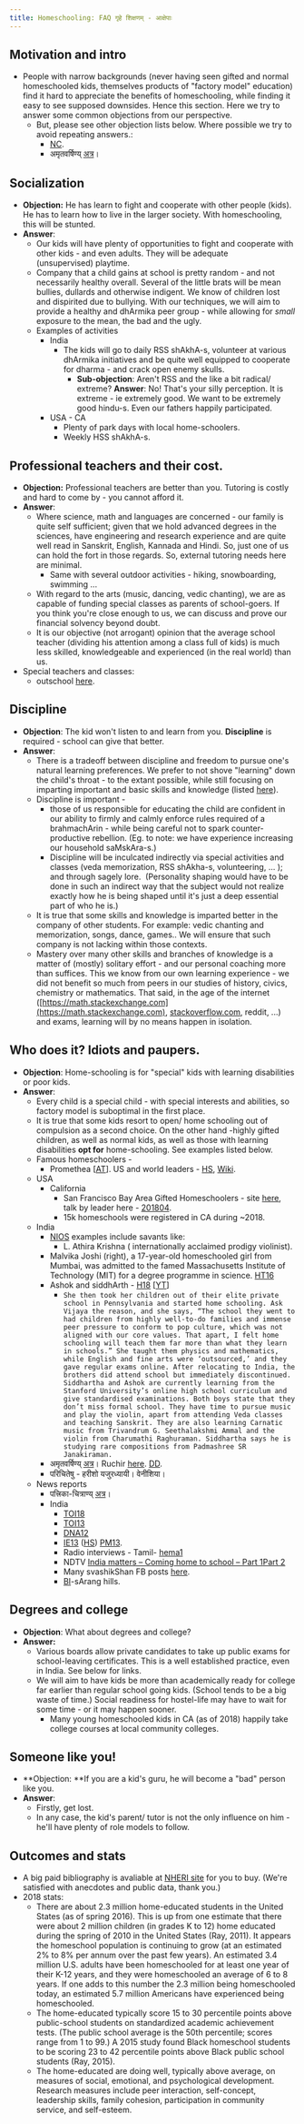 ```yaml
---
title: Homeschooling: FAQ गृहे शिक्षणम् - आक्षेपाः
---  
```


## Motivation and intro

- People with narrow backgrounds (never having seen gifted and normal homeschooled kids, themselves products of "factory model" education) find it hard to appreciate the benefits of homeschooling, while finding it easy to see supposed downsides. Hence this section. Here we try to answer some common objections from our perspective.
    - But, please see other objection lists below. Where possible we try to avoid repeating answers.:
        - [NC](http://www.naturalchild.org/common_objections/).
        - अमृतवर्षिण्य् [अत्र](https://www.youtube.com/watch?v=3D37Oy-p-TQ&feature=youtu.be&t=1517)।

## Socialization

- **Objection:** He has learn to fight and cooperate with other people (kids). He has to learn how to live in the larger society. With homeschooling, this will be stunted.
- **Answer**:
    - Our kids will have plenty of opportunities to fight and cooperate with other kids - and even adults. They will be adequate (unsupervised) playtime.
    - Company that a child gains at school is pretty random - and not necessarily healthy overall. Several of the little brats will be mean bullies, dullards and otherwise indigent. We know of children lost and dispirited due to bullying. With our techniques, we will aim to provide a healthy and dhArmika peer group - while allowing for _small_ exposure to the mean, the bad and the ugly.
    - Examples of activities
        - India
            - The kids will go to daily RSS shAkhA-s, volunteer at various dhArmika initiatives and be quite well equipped to cooperate for dharma - and crack open enemy skulls.
                - **Sub-objection**: Aren't RSS and the like a bit radical/ extreme? **Answer**: No! That's your silly perception. It is extreme - ie extremely good. We want to be extremely good hindu-s. Even our fathers happily participated.
        - USA - CA
            - Plenty of park days with local home-schoolers.
            - Weekly HSS shAkhA-s.

## Professional teachers and their cost.

- **Objection:** Professional teachers are better than you. Tutoring is costly and hard to come by - you cannot afford it.
- **Answer**:
    - Where science, math and languages are concerned - our family is quite self sufficient; given that we hold advanced degrees in the sciences, have engineering and research experience and are quite well read in Sanskrit, English, Kannada and Hindi. So, just one of us can hold the fort in those regards. So, external tutoring needs here are minimal.
        - Same with several outdoor activities - hiking, snowboarding, swimming ...
    - With regard to the arts (music, dancing, vedic chanting), we are as capable of funding special classes as parents of school-goers. If you think you're close enough to us, we can discuss and prove our financial solvency beyond doubt.
    - It is our objective (not arrogant) opinion that the average school teacher (dividing his attention among a class full of kids) is much less skilled, knowledgeable and experienced (in the real world) than us.
- Special teachers and classes:
    - outschool [here](https://outschool.com/#abjgi15l1l).

## Discipline

- **Objection**: The kid won't listen to and learn from you. **Discipline** is required - school can give that better.
- **Answer**:
    - There is a tradeoff between discipline and freedom to pursue one's natural learning preferences. We prefer to not shove "learning" down the child's throat - to the extant possible, while still focusing on imparting important and basic skills and knowledge (listed [here](https://checkvist.com/checklists/575542-desiderata)).
    - Discipline is important -
        - those of us responsible for educating the child are confident in our ability to firmly and calmly enforce rules required of a brahmachArin - while being careful not to spark counter-productive rebellion. (Eg. to note: we have experience increasing our household saMskAra-s.)
        - Discipline will be inculcated indirectly via special activities and classes (veda memorization, RSS shAkha-s, volunteering, ... ); and through sagely lore.  (Personality shaping would have to be done in such an indirect way that the subject would not realize exactly how he is being shaped until it's just a deep essential part of who he is.)
    - It is true that some skills and knowledge is imparted better in the company of other students. For example: vedic chanting and memorization, songs, dance, games.. We will ensure that such company is not lacking within those contexts.
    - Mastery over many other skills and branches of knowledge is a matter of (mostly) solitary effort - and our personal coaching more than suffices. This we know from our own learning experience - we did not benefit so much from peers in our studies of history, civics, chemistry or mathematics. That said, in the age of the internet ([https://math.stackexchange.com](https://math.stackexchange.com), [stackoverflow.com](http://stackoverflow.com), reddit, ...) and exams, learning will by no means happen in isolation.

## Who does it? Idiots and paupers. 

- **Objection**: Home-schooling is for "special" kids with learning disabilities or poor kids.
- **Answer**:
    - Every child is a special child - with special interests and abilities, so factory model is suboptimal in the first place.
    - It is true that some kids resort to open/ home schooling out of compulsion as a second choice. On the other hand -highly gifted children, as well as normal kids, as well as those with learning disabilities **opt for** home-schooling. See examples listed below.
    - Famous homeschoolers -
        - Promethea \[[AT](https://magazine.atavist.com/promethea-unbound-child-genius-montana)\]. US and world leaders - [HS](https://www.homeschoolacademy.com/a/famoushomeschoolers/), [Wiki](https://en.wikipedia.org/wiki/List_of_homeschooled_people).
    - USA
        - California
            - San Francisco Bay Area Gifted Homeschoolers - site [here](http://www.sfbaghs.org/), talk by leader here - [201804](https://archive.org/details/Homeschooling_talks/2018-04-26-13_04_19_San_Jose.mp3).
            - 15k homeschools were registered in CA during ~2018.
    - India
        - [NIOS](http://www.nios.ac.in/success-stories.aspx) examples include savants like:
            - L. Athira Krishna ( internationally acclaimed prodigy violinist).
        - Malvika Joshi (right), a 17-year-old homeschooled girl from Mumbai, was admitted to the famed Massachusetts Institute of Technology (MIT) for a degree programme in science. [HT16](https://www.hindustantimes.com/mumbai-news/i-dislike-the-entire-schooling-system-says-mom-of-homeschooled-teenager-who-makes-it-to-mit/story-hM4iJW9O19ACfmpp4z6zCP.html)
        - Ashok and siddhArth - [H18](http://www.thehindu.com/life-and-style/The-teenage-Sanskrit-scholars/article16911279.ece) \[[YT](https://www.youtube.com/watch?v=ebBZexX4HRk)\]
            - `She then took her children out of their elite private school in Pennsylvania and started home schooling. Ask Vijaya the reason, and she says, “The school they went to had children from highly well-to-do families and immense peer pressure to conform to pop culture, which was not aligned with our core values. That apart, I felt home schooling will teach them far more than what they learn in schools.” She taught them physics and mathematics, while English and fine arts were ‘outsourced,’ and they gave regular exams online. After relocating to India, the brothers did attend school but immediately discontinued. Siddhartha and Ashok are currently learning from the Stanford University’s online high school curriculum and give standardised examinations. Both boys state that they don’t miss formal school. They have time to pursue music and play the violin, apart from attending Veda classes and teaching Sanskrit. They are also learning Carnatic music from Trivandrum G. Seethalakshmi Ammal and the violin from Charumathi Raghuraman. Siddhartha says he is studying rare compositions from Padmashree SR Janakiraman.`
        - अमृतवर्षिण्य् [अत्र](https://www.youtube.com/watch?v=3D37Oy-p-TQ&feature=youtu.be&t=1517)। Ruchir [here](http://homeschoolers.in/i-am-ruchir-and-i-never-went-to-school/). [DD](http://homeschoolers.in/interview-with-dola-dasgupta-perspective-on-living-and-growing-without-school/).
        - परिचितेषु \- हरीशो यजुरध्यायी। वेनीशिया।
    - News reports
        - पत्त्रिका-चित्राण्य् [अत्र](https://photos.app.goo.gl/NDVdrtWCa2pZzRS79)।
        - India
            - [TOI18](https://timesofindia.indiatimes.com/life-style/spotlight/homeschooling-as-a-way-of-life/articleshow/66265929.cms)
            - [TOI13](https://timesofindia.indiatimes.com/life-style/relationships/parenting/Is-home-schooling-good-for-your-child/articleshow/24804617.cms)
            - [DNA12](http://www.dnaindia.com/mumbai/report-homeschooling-school-s-out-learning-s-in-1753535)
            - [IE13](http://www.indianexpress.com/news/learning-to-be-free/1117569/0) ([HS](http://homeschoolers.in/learning-to-be-free/)) [PM13](http://homeschoolers.in/a-class-apart/).
            - Radio interviews - Tamil- [hema1](http://homeschoolers.in/homeschooling-at-chennai/)
            - NDTV [India matters – Coming home to school – Part 1](http://www.ndtv.com/video/player/india-matters/india-matters-coming-home-to-school-part-i/216468)[Part 2](http://www.ndtv.com/video/player/india-matters/india-matters-coming-home-to-school-part-ii/216987)
            - Many svashikShan FB posts [here](https://www.facebook.com/pg/swashikshan/posts/).
            - [BI](https://www.thebetterindia.com/112174/sarang-hills-alternate-school-sustainable-living/)-sArang hills.

## Degrees and college

- **Objection**: What about degrees and college?
- **Answer:**
    - Various boards allow private candidates to take up public exams for school-leaving certificates. This is a well established practice, even in India. See below for links.
    - We will aim to have kids be more than academically ready for college far earlier than regular school going kids. (School tends to be a big waste of time.) Social readiness for hostel-life may have to wait for some time - or it may happen sooner.
        - Many young homeschooled kids in CA (as of 2018) happily take college courses at local community colleges.

## Someone like you!

- **Objection: **If you are a kid's guru, he will become a "bad" person like you.
- **Answer**:
    - Firstly, get lost.
    - In any case, the kid's parent/ tutor is not the only influence on him - he'll have plenty of role models to follow.

## Outcomes and stats

- A big paid bibliography is avaliable at [NHERI site](https://www.nheri.org/research-facts-on-homeschooling/) for you to buy. (We're satisfied with anecdotes and public data, thank you.)
- 2018 stats:
    - There are about 2.3 million home-educated students in the United States (as of spring 2016). This is up from one estimate that there were about 2 million children (in grades K to 12) home educated during the spring of 2010 in the United States (Ray, 2011). It appears the homeschool population is continuing to grow (at an estimated 2% to 8% per annum over the past few years). An estimated 3.4 million U.S. adults have been homeschooled for at least one year of their K-12 years, and they were homeschooled an average of 6 to 8 years. If one adds to this number the 2.3 million being homeschooled today, an estimated 5.7 million Americans have experienced being homeschooled. 
    - The home-educated typically score 15 to 30 percentile points above public-school students on standardized academic achievement tests. (The public school average is the 50th percentile; scores range from 1 to 99.) A 2015 study found Black homeschool students to be scoring 23 to 42 percentile points above Black public school students (Ray, 2015).
    - The home-educated are doing well, typically above average, on measures of social, emotional, and psychological development. Research measures include peer interaction, self-concept, leadership skills, family cohesion, participation in community service, and self-esteem.
